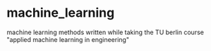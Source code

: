 # machine_learning
machine learning methods written while taking the TU berlin course "applied machine learning in engineering"
